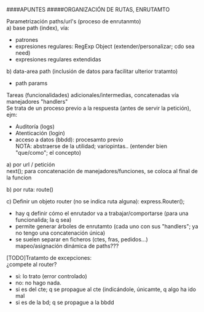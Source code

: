 ####APUNTES
#####ORGANIZACIÓN DE RUTAS, ENRUTAMTO

Parametrización paths/url's (proceso de enrutanmto)  
a) base path (index), vía:  
- patrones
- expresiones regulares: RegExp Object (extender/personalizar; cdo sea need)
- expresiones regulares extendidas  

b) data-area path (inclusión de datos para facilitar ulterior tratamto)
- path params

Tareas (funcionalidades) adicionales/intermedias, concatenadas vía manejadores "handlers"  
Se trata de un proceso previo a la respuesta (antes de servir la petición), ejm:  
- Auditoría (logs)
- Atenticación (login)
- acceso a datos (bbdd): procesamto previo  
NOTA: abstraerse de la utilidad; variopintas.. (entender bien "que/como"; el concepto)
 
a) por url / petición  
   next(); para concatenación de manejadores/funciones, se coloca al final de la funcion  
   
b) por ruta: route()  

c) Definir un objeto router (no se indica ruta alguna): express.Router();  
- hay q definir cómo el enrutador va a trabajar/comportarse (para una funcionalida; la q sea)  
- permite generar árboles de enrutamto (cada uno con sus "handlers"; ya no tengo una concatenación única) 
- se suelen separar en ficheros (ctes, fras, pedidos...)  
  mapeo/asignación dinámica de paths???  

[TODO]Tratamto de excepciones:  
¿compete al router?  
- si: lo trato (error controlado)  
- no: no hago nada. 
 - si es del cte; q se propague al cte  (indicándole, únicamte, q algo ha ido mal
 - si es de la bd; q se propague a la bbdd  
  